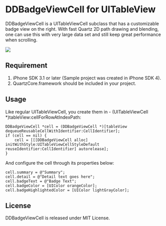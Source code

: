 # DDBadgeViewCell for UITableView

DDBadgeViewCell is a UITableViewCell subclass that has a customizable badge view on the right. With fast Quartz 2D path drawing and blending, one can use this with very large data set and still keep great performance when scrolling.

![](http://github.com/digdog/DDBadgeViewCell/raw/master/screenshot.png)

## Requirement

1. iPhone SDK 3.1 or later (Sample project was created in iPhone SDK 4).
2. QuartzCore.framework should be included in your project.

## Usage

Like regular UITableViewCell, you create them in - (UITableViewCell *)tableView:cellForRowAtIndexPath:

    DDBadgeViewCell *cell = (DDBadgeViewCell *)[tableView dequeueReusableCellWithIdentifier:CellIdentifier];
    if (cell == nil) {
        cell = [[[DDBadgeViewCell alloc] initWithStyle:UITableViewCellStyleDefault reuseIdentifier:CellIdentifier] autorelease];
    }
    
And configure the cell through its properties below:

	cell.summary = @"Summary";
	cell.detail = @"Detail text goes here";
	cell.badgeText = @"Badge Text";
	cell.badgeColor = [UIColor orangeColor];
	cell.badgeHighlightedColor = [UIColor lightGrayColor];
	
## License

DDBadgeViewCell is released under MIT License.

